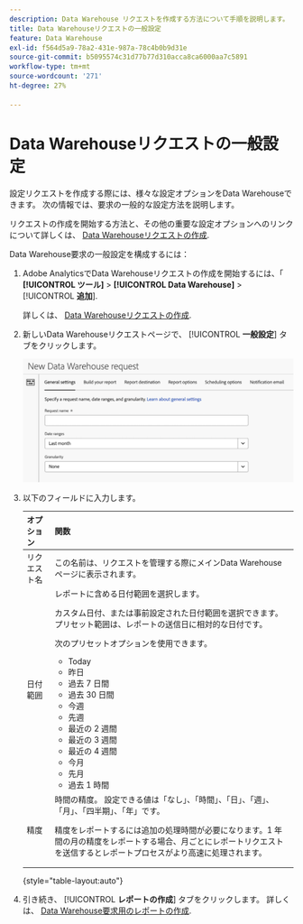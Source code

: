 ```yaml
---
description: Data Warehouse リクエストを作成する方法について手順を説明します。
title: Data Warehouseリクエストの一般設定
feature: Data Warehouse
exl-id: f564d5a9-78a2-431e-987a-78c4b0b9d31e
source-git-commit: b5095574c31d77b77d310acca8ca6000aa7c5891
workflow-type: tm+mt
source-wordcount: '271'
ht-degree: 27%

---
```


# Data Warehouseリクエストの一般設定

設定リクエストを作成する際には、様々な設定オプションをData Warehouseできます。 次の情報では、要求の一般的な設定方法を説明します。

リクエストの作成を開始する方法と、その他の重要な設定オプションへのリンクについて詳しくは、 [Data Warehouseリクエストの作成](/help/export/data-warehouse/create-request/t-dw-create-request.md).

Data Warehouse要求の一般設定を構成するには：

1. Adobe AnalyticsでData Warehouseリクエストの作成を開始するには、「 **[!UICONTROL ツール]** > **[!UICONTROL Data Warehouse]** > [!UICONTROL **追加**].

   詳しくは、 [Data Warehouseリクエストの作成](/help/export/data-warehouse/create-request/t-dw-create-request.md).

1. 新しいData Warehouseリクエストページで、 [!UICONTROL **一般設定**] タブをクリックします。

   ![「レポートの宛先」タブ](assets/dw-general-settings.png)

1. 以下のフィールドに入力します。

   | オプション | 関数 |
   |---------|----------|
   | リクエスト名 | この名前は、リクエストを管理する際にメインData Warehouseページに表示されます。 |
   | 日付範囲 | レポートに含める日付範囲を選択します。 <p>カスタム日付、または事前設定された日付範囲を選択できます。 プリセット範囲は、レポートの送信日に相対的な日付です。</p><p>次のプリセットオプションを使用できます。</p><ul><li>Today</li><li>昨日</li><li>過去 7 日間</li><li>過去 30 日間</li><li>今週</li><li>先週</li><li>最近の 2 週間</li><li>最近の 3 週間</li><li>最近の 4 週間</li><li>今月</li><li>先月</li><li>過去 1 時間</li></ul> |
   | 精度 | <!--what does this setting do? It's not the schedule/frequency... --> 時間の精度。 設定できる値は「なし」、「時間」、「日」、「週」、「月」、「四半期」、「年」です。<p>精度をレポートするには追加の処理時間が必要になります。1 年間の月の精度をレポートする場合、月ごとにレポートリクエストを送信するとレポートプロセスがより高速に処理されます。</p> <!-- Make this into a new row: Make available to users in your organization - All data warehouse requests are visible only to you and any system administrators. Enable this option if you want to make the request visible to everyone in your organization. <p>Enabling this option is useful if you want other users in your organization to help create or update the request.</p>--> |

   {style="table-layout:auto"}

1. 引き続き、 [!UICONTROL **レポートの作成**] タブをクリックします。 詳しくは、 [Data Warehouse要求用のレポートの作成](/help/export/data-warehouse/create-request/dw-request-build-report.md).
